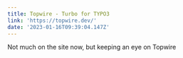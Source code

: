 ```yaml
---
title: Topwire - Turbo for TYPO3
link: 'https://topwire.dev/'
date: '2023-01-16T09:39:04.147Z'
---
```


Not much on the site now, but keeping an eye on Topwire

